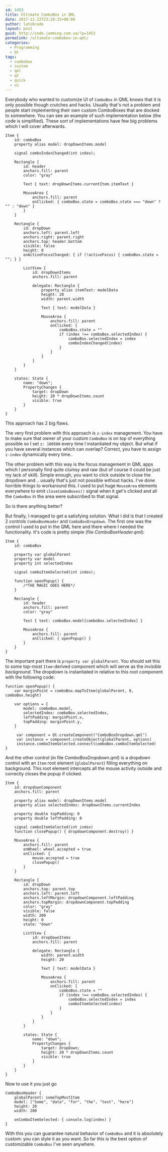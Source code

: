```yaml
---
id: 1453
title: Ultimate ComboBox in QML
date: 2017-11-22T23:28:25+00:00
author: latobcode
layout: post
guid: http://code.jamming.com.ua/?p=1453
permalink: /ultimate-combobox-in-qml/
categories:
  - Programming
  - Qt
tags:
  - combobox
  - custom
  - qml
  - qt
  - quick
  - ui
---
```

Everybody who wanted to customize UI of `ComboBox` in QML knows that it is only possible though crutches and hacks. Usually that's not a problem and people start implementing their own custom ComboBoxes that are docked to somewhere. You can see an example of such implementation below (the code is simplified). These sort of implementations have few big problems which I will cover afterwards.

<pre><code class="language-clike">Item {
    id: comboBox
    property alias model: dropDownItems.model

    signal comboIndexChanged(int index);

    Rectangle {
        id: header
        anchors.fill: parent
        color: "gray"

        Text { text: dropDownItems.currentItem.itemText }

        MouseArea {
            anchors.fill: parent
            onClicked: { comboBox.state = comboBox.state === "down" ? "" : "down" }
        }
    }

    Rectangle {
        id: dropDown
        anchors.left: parent.left
        anchors.right: parent.right
        anchors.top: header.bottom
        visible: false
        height: 0
        onActiveFocusChanged: { if (!activeFocus) { comboBox.state = ""; } }

        ListView {
            id: dropDownItems
            anchors.fill: parent

            delegate: Rectangle {
                property alias itemText: modelData
                height: 20
                width: parent.width

                Text { text: modelData }

                MouseArea {
                    anchors.fill: parent
                    onClicked: {
                        comboBox.state = ""
                        if (index !== comboBox.selectedIndex) {
                            comboBox.selectedIndex = index
                            comboIndexChanged(index)
                        }
                    }
                }
            }
        }
    }

    states: State {
        name: "down";
        PropertyChanges {
            target: dropDown
            height: 20 * dropDownItems.count
            visible: true
        }
    }
}
</code></pre>

This approach has 2 big flaws.

The very first problem with this approach is `z-index` management. You have to make sure that owner of your custom `ComboBox` is on top of everything possible so I set `z: 100500` every time I instantiated my object. But what if you have several instances which can overlap? Correct, you have to assign `z-index` dynamically every time..

The other problem with this way is the focus management in QML apps which I personally find quite clumsy and raw (but of course it could be just my lack of skill). Simple enough, you want to click outside to close the dropdown and .. usually that's just not possible without hacks. I've done horrible things to workaround this. I used to put huge `MouseArea` elements everywhere to emit `closeComboBoxes()` signal when it get's clicked and all the `ComboBox` in the area were subscribed to that signal.

So is there anything better?

<!--more-->

But finally, I managed to get a satisfying solution. What I did is that I created 2 controls `ComboBoxHeader` and `ComboBoxDropdown`. The first one was the control I used to put in the QML here and there where I needed the <ComboBox> functionality. It's code is pretty simple (file _ComboBoxHeader.qml_):

<pre><code class="language-clike">Item {
    id: comboBox

    property var globalParent
    property var model
    property int selectedIndex

    signal comboItemSelected(int index);

    function openPopup() {
        /*THE MAGIC GOES HERE*/
    }

    Rectangle {
        id: header
        anchors.fill: parent
        color: "gray"

        Text { text: comboBox.model[comboBox.selectedIndex] }

        MouseArea {
            anchors.fill: parent
            onClicked: { openPopup() }
        }
    }
}
</code></pre>

The important part there is `property var globalParent`. You should set this to some top-most `Item`-derived component which will serve as the _invisible background_. The dropdown is instantiated in relative to this root component with the following code:

<pre><code class="language-clike">function openPopup() {
    var marginPoint = comboBox.mapToItem(globalParent, 0, comboBox.height)

    var options = {
        model: comboBox.model,
        selectedIndex: comboBox.selectedIndex,
        leftPadding: marginPoint.x,
        topPadding: marginPoint.y,
    }

     var component = Qt.createComponent("ComboBoxDropdown.qml")
     var instance = component.createObject(globalParent, options)        
     instance.comboItemSelected.connect(comboBox.comboItemSelected)
}
</code></pre>

And the other control (in file _ComboBoxDropdown.qml_) is a dropdown control with an `Item` root element (`globalParent`) filling everything on background. This root element intercepts all the mouse activity outside and correctly closes the popup if clicked.

<pre><code class="language-clike">Item {
    id: dropdownComponent
    anchors.fill: parent

    property alias model: dropDownItems.model
    property alias selectedIndex: dropDownItems.currentIndex

    property double topPadding: 0
    property double leftPadding: 0

    signal comboItemSelected(int index)
    function closePopup() { dropdownComponent.destroy() }

    MouseArea {
        anchors.fill: parent
        onWheel: wheel.accepted = true
        onClicked: {
            mouse.accepted = true
            closePopup()
        }
    }

    Rectangle {
        id: dropDown
        anchors.top: parent.top
        anchors.left: parent.left
        anchors.leftMargin: dropdownComponent.leftPadding
        anchors.topMargin: dropdownComponent.topPadding
        color: "gray"
        visible: false
        width: 200
        height: 0
        state: "down"

        ListView {
            id: dropDownItems
            anchors.fill: parent

            delegate: Rectangle {
                width: parent.width
                height: 20

                Text { text: modelData }

                MouseArea {
                    anchors.fill: parent
                    onClicked: {
                        comboBox.state = ""
                        if (index !== comboBox.selectedIndex) {
                            comboBox.selectedIndex = index
                            comboItemSelected(index)
                        }
                    }
                }
            }
        }

        states: State {
            name: "down";
            PropertyChanges {
                target: dropDown;
                height: 20 * dropDownItems.count
                visible: true
            }
        }
    }
}</code></pre>

Now to use it you just go

<pre><code class="language-clike">ComboBoxHeader {
    globalParent: someTopMostItem
    model: ["Some", "data", "for", "the", "test", "here"]
    height: 20
    width: 200

    onComboItemSelected: { console.log(index) }
}
</code></pre>

With this you can guarantee natural behavior of `ComboBox` and it is absolutely custom: you can style it as you want. So far this is the best option of customizable `ComboBox` I've seen anywhere.
